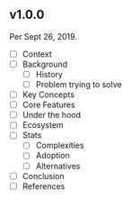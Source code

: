 ## v1.0.0

Per Sept 26, 2019.

- [ ] Context
- [ ] Background
  - [ ] History
  - [ ] Problem trying to solve
- [ ] Key Concepts
- [ ] Core Features
- [ ] Under the hood
- [ ] Ecosystem
- [ ] Stats
  - [ ] Complexities
  - [ ] Adoption
  - [ ] Alternatives
- [ ] Conclusion
- [ ] References
